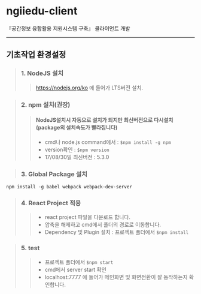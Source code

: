 # ngiiedu-client
『공간정보 융합활용 지원시스템 구축』 클라이언트 개발

<hr/>

## 기초작업 환경설정

>### 1. NodeJS 설치
>> <https://nodejs.org/ko> 에 들어가 LTS버전 설치.

>### 2. npm 설치(권장)
>> #### NodeJS설치시 자동으로 설치가 되지만 최신버전으로 다시설치(package의 설치속도가 빨라집니다)
>>* cmd나 node.js command에서 : `$npm install -g npm`
>>* version확인 : `$npm version` 
>>* 17/08/30일 최신버전 : 5.3.0

>### 3. Global Package 설치

    npm install -g babel webpack webpack-dev-server
>### 4. React Project 적용
>>* react project 파일을 다운로드 합니다.
>>* 압축을 해제하고 cmd에서 폴더의 경로로 이동합니다.
>>* Dependency 및 Plugin 설치 : 프로젝트 폴더에서 `$npm install`

>### 5. test
>>* 프로젝트 폴더에서 `$npm start`
>>* cmd에서 server start 확인
>>* localhost:7777 에 들어가 메인화면 및 화면전환이 잘 동작하는지 확인합니다.


